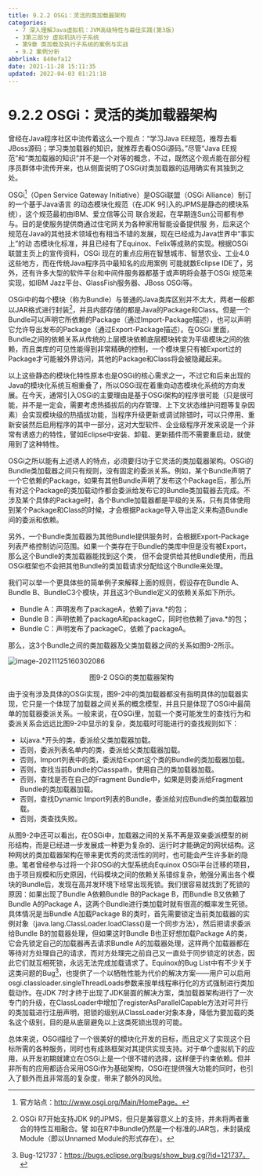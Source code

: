 ```yaml
---
title: 9.2.2 OSGi：灵活的类加载器架构
categories: 
  - 7 深入理解Java虛拟机：JVM高级特性与最佳实践(第3版)
  - 3第三部分 虚拟机执行子系统
  - 第9章 类加载及执行子系统的案例与实战
  - 9.2 案例分析
abbrlink: 840efa12
date: 2021-11-28 15:11:35
updated: 2022-04-03 01:21:18
---
```

# 9.2.2 OSGi：灵活的类加载器架构
曾经在Java程序社区中流传着这么一个观点：“学习Java EE规范，推荐去看JBoss源码；学习类加载器的知识，就推荐去看OSGi源码。”尽管“Java EE规范”和“类加载器的知识”并不是一个对等的概念，不过，既然这个观点能在部分程序员群体中流传开来，也从侧面说明了OSGi对类加载器的运用确实有其独到之处。

OSGi[^1]（Open Service Gateway Initiative）是OSGi联盟（OSGi Alliance）制订的一个基于Java语言 的动态模块化规范（在JDK 9引入的JPMS是静态的模块系统），这个规范最初由IBM、爱立信等公司 联合发起，在早期连Sun公司都有参与。目的是使服务提供商通过住宅网关为各种家用智能设备提供服 务，后来这个规范在Java的其他技术领域也有相当不错的发展，现在已经成为Java世界中“事实上”的动 态模块化标准，并且已经有了Equinox、Felix等成熟的实现。根据OSGi联盟主页上的宣传资料，OSGi 现在的重点应用在智慧城市、智慧农业、工业4.0这些地方，而在传统Java程序员中最知名的应用案例 可能就数Eclipse IDE了，另外，还有许多大型的软件平台和中间件服务器都基于或声明将会基于OSGi 规范来实现，如IBM Jazz平台、GlassFish服务器、JBoss OSGi等。

OSGi中的每个模块（称为Bundle）与普通的Java类库区别并不太大，两者一般都以JAR格式进行封装[^2]，并且内部存储的都是Java的Package和Class。但是一个Bundle可以声明它所依赖的Package（通过Import-Package描述），也可以声明它允许导出发布的Package（通过Export-Package描述）。在OSGi 里面，Bundle之间的依赖关系从传统的上层模块依赖底层模块转变为平级模块之间的依赖，而且类库的可见性能得到非常精确的控制，一个模块里只有被Export过的Package才可能被外界访问，其他的Package和Class将会被隐藏起来。

以上这些静态的模块化特性原本也是OSGi的核心需求之一，不过它和后来出现的Java的模块化系统互相重叠了，所以OSGi现在着重向动态模块化系统的方向发展。在今天，通常引入OSGi的主要理由是基于OSGi架构的程序很可能（只是很可能，并不是一定会，需要考虑热插拔后的内存管理、上下文状态维护问题等复杂因素）会实现模块级的热插拔功能，当程序升级更新或调试除错时，可以只停用、重新安装然后启用程序的其中一部分，这对大型软件、企业级程序开发来说是一个非常有诱惑力的特性，譬如Eclipse中安装、卸载、更新插件而不需要重启动，就使用到了这种特性。

OSGi之所以能有上述诱人的特点，必须要归功于它灵活的类加载器架构。OSGi的Bundle类加载器之间只有规则，没有固定的委派关系。例如，某个Bundle声明了一个它依赖的Package，如果有其他Bundle声明了发布这个Package后，那么所有对这个Package的类加载动作都会委派给发布它的Bundle类加载器去完成。不涉及某个具体的Package时，各个Bundle加载器都是平级的关系，只有具体使用到某个Package和Class的时候，才会根据Package导入导出定义来构造Bundle间的委派和依赖。

另外，一个Bundle类加载器为其他Bundle提供服务时，会根据Export-Package列表严格控制访问范围。如果一个类存在于Bundle的类库中但是没有被Export，那么这个Bundle的类加载器能找到这个类， 但不会提供给其他Bundle使用，而且OSGi框架也不会把其他Bundle的类加载请求分配给这个Bundle来处理。

我们可以举一个更具体些的简单例子来解释上面的规则，假设存在Bundle A、Bundle B、BundleC3个模块，并且这3个Bundle定义的依赖关系如下所示。

- Bundle A：声明发布了packageA，依赖了java.*的包；
- Bundle B：声明依赖了packageA和packageC，同时也依赖了java.*的包；
- Bundle C：声明发布了packageC，依赖了packageA。

那么，这3个Bundle之间的类加载器及父类加载器之间的关系如图9-2所示。

![image-20211125160302086](https://gitee.com/XiaoLan223/images/raw/master/Blog/Sum/20211125160302.png)

<center>图9-2 OSGi的类加载器架构</center>

由于没有涉及具体的OSGi实现，图9-2中的类加载器都没有指明具体的加载器实现，它只是一个体现了加载器之间关系的概念模型，并且只是体现了OSGi中最简单的加载器委派关系。一般来说，在OSGi里，加载一个类可能发生的查找行为和委派关系会远远比图9-2中显示的复杂，类加载时可能进行的查找规则如下：

- 以java.*开头的类，委派给父类加载器加载。
- 否则，委派列表名单内的类，委派给父类加载器加载。
- 否则，Import列表中的类，委派给Export这个类的Bundle的类加载器加载。
- 否则，查找当前Bundle的Classpath，使用自己的类加载器加载。
- 否则，查找是否在自己的Fragment Bundle中，如果是则委派给Fragment Bundle的类加载器加载。
- 否则，查找Dynamic Import列表的Bundle，委派给对应Bundle的类加载器加载。
- 否则，类查找失败。

从图9-2中还可以看出，在OSGi中，加载器之间的关系不再是双亲委派模型的树形结构，而是已经进一步发展成一种更为复杂的、运行时才能确定的网状结构。这种网状的类加载器架构在带来更优秀的灵活性的同时，也可能会产生许多新的隐患。笔者曾经参与过将一个非OSGi的大型系统向Equinox OSGi平台迁移的项目，由于项目规模和历史原因，代码模块之间的依赖关系错综复杂，勉强分离出各个模块的Bundle后，发现在高并发环境下经常出现死锁。我们很容易就找到了死锁的原因：如果出现了Bundle A依赖Bundle B的Package B，而Bundle B又依赖了Bundle A的Package A，这两个Bundle进行类加载时就有很高的概率发生死锁。具体情况是当Bundle A加载Package B的类时，首先需要锁定当前类加载器的实例对象（java.lang.ClassLoader.loadClass()是一个同步方法），然后把请求委派给Bundle B的加载器处理，但如果这时Bundle B也正好想加载Package A的类，它会先锁定自己的加载器再去请求Bundle A的加载器处理，这样两个加载器都在等待对方处理自己的请求，而对方处理完之前自己又一直处于同步锁定的状态，因此它们就互相死锁，永远无法完成加载请求了。Equinox的Bug List中有不少关于这类问题的Bug[^3]，也提供了一个以牺牲性能为代价的解决方案——用户可以启用osgi.classloader.singleThreadLoads参数来按单线程串行化的方式强制进行类加载动作。在JDK 7时才终于出现了JDK层面的解决方案，类加载器架构进行了一次专门的升级，在ClassLoader中增加了registerAsParallelCapable方法对可并行的类加载进行注册声明，把锁的级别从ClassLoader对象本身，降低为要加载的类名这个级别，目的是从底层避免以上这类死锁出现的可能。

总体来说，OSGi描绘了一个很美好的模块化开发的目标，而且定义了实现这个目标所需的各种服务，同时也有成熟框架对其提供实现支持。对于单个虚拟机下的应用，从开发初期就建立在OSGi上是一个很不错的选择，这样便于约束依赖。但并非所有的应用都适合采用OSGi作为基础架构，OSGi在提供强大功能的同时，也引入了额外而且非常高的复杂度，带来了额外的风险。

[^1]: 官方站点：http://www.osgi.org/Main/HomePage。 
[^2]: OSGi R7开始支持JDK 9的JPMS，但只是兼容意义上的支持，并未将两者重合的特性互相融合。譬 如在R7中Bundle仍然是一个标准的JAR包，未封装成Module（即以Unnamed Module的形式存在）。 
[^3]: Bug-121737：https://bugs.eclipse.org/bugs/show_bug.cgi?id=121737。
